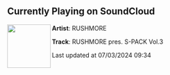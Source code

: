 ## Currently Playing on SoundCloud

[<img align="left" width="100" src="https://i1.sndcdn.com/artworks-txjGlSfzgGE0lfGt-0Y0BnA-t500x500.jpg">](https://soundcloud.com/rushmoredjs/rushmore-pres-s-pack-vol3)

**Artist**: RUSHMORE 

**Track**: RUSHMORE pres. S-PACK Vol.3

Last updated at 07/03/2024 09:34

